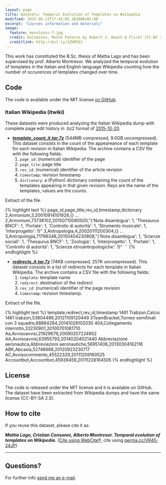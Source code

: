 ```yaml
---
layout: page
title: Datasets: Temporal Evolution of Templates on Wikipedia
modified: 2015-06-13T17:43:02.362000+01:00
excerpt: "Courses information and materials"
image:
  feature: mountains-7.jpg
  credit: Dolomites, Monte Paterno by Robert J. Heath @ Flickr (CC-BY 2.0)
  creditlink: http://bit.ly/1ZbMlDJ
---
```



This work has constituted the B.Sc. thesis of Mattia Lago and has been supervised by prof. Alberto Montresor.
We analyzed the temporal evolution of templates in the Italian and English language
Wikipedia counting how the number of occurences of templates changed over time.


## Code

The code is available under the MIT license [on GitHub](https://github.com/Tihacker/Wikipedia-Templates-Analysis).

### Italian Wikipedia (itwiki)

These datasets were produced analyzing the Italian Wikipedia dump with complete
page edit history in .bz2 format of [2015-10-20](https://dumps.wikimedia.org/itwiki/20151020/).

* ***[template_count_it.tar.7z](./template_count_it.tar.7z)*** (544MB compressed, 9.0GB uncompressed).
  This dataset consists in the count of the appeareance of each template for
  each revision in Italian Wikipedia.
  The archive contains a CSV file with the following fields:
  1. `page_id`: (numerical) identifier of the page
  2. `page_tile`: page title
  3. `rev_id`: (numerical) identifier of the article revision
  4. `timestamp`: revision timestamp
  5. `dictionary`: a (Python) dictionary containing the count  of the templates
    appearing in that given revision. Keys are the name of the templates, values
    are the counts.

Extract of the file<a class="collapsible inactive" id='template_count_extract' href="#"></a>.
<div class="collapsible" id='template_count_extract'>
{% highlight text %}
page_id,page_title,rev_id,timestamp,dictionary
2,Armonium,3,20010914101928,{}
...
2,Armonium,73738102,20150710080500,"{'Nota disambigua': 1, 'Thesaurus BNCF': 1, 'Portale': 1, 'Controllo di autorità': 1, 'Strumento musicale': 1, 'Interprogetto': 1}"
3,Antropologia,4,20020111200304,{}
...
3,Antropologia,71799348,20150404230808,"{'Nota disambigua': 1, 'Scienze sociali': 1, 'Thesaurus BNCF': 1, 'Zoologia': 1, 'Interprogetto': 1, 'Portale': 1, 'Controllo di autorità': 1, 'Scienze etnoantropologiche': 1}"
```
{% endhighlight %}
</div>

* ***[redirects_it.tar.7z](./redirects_it.tar.7z)*** (74KB compressed, 257K uncompressed).
  This dataset consists in a list of redirects for each template in Italian Wikipedia.
  The archive contains a CSV file with the following fields:
  1. `template`: template name
  2. `redirect`: destination of the redirect
  3. `rev_id`: (numerical) identifier of the page revision
  4. `timestamp`: revision timestamp.

Extract of the file<a class="collapsible inactive" id='redirects_it' href="#"></a>.

<div class="collapsible" id='redirects_it'>
{% highlight text %}
template,redirect,rev_id,timestamp
1461 Trabzon,Calcio 1461 trabzon,53804499,20121109120449
3TeamBracket,Torneo semifinali con 3 squadre,68884284,20141028102030
404,Collegamento interrotto,33230901,20100701081710
Aa,Avvisoavvisi,21929679,20090207224952
AA,Avvisoavvisi,63955793,20140204021440
Abbreviazione aeronautica,Abbreviazioni aeronautiche,56951406,20130304162116
ABK,Abcasia,52746688,20120923230717
AC,Avvisocommento,45522329,20111209160525
Accountbot,Accountbot,45939459,20111228164505
{% endhighlight %}
</div>

## License

The code is released under the MIT license and it is available on GitHub. The dataset have been
extracted from Wikipedia dumps and have the same license (CC-BY-SA 2.5).

## How to cite

If you reuse this dataset, please cite it as:

***Mattia Lago, Cristian Consonni, Alberto Montresor. Temporal evolution of templates on Wikipedia.***
(<a href="http://www.webcitation.org/archive?url=http%3A%2F%2Fdisi.unitn.it%2F~consonni%2Fdatasets%2Ftemporal-evolution-templates-wikipedia%2F&amp;author=Mattia+Lago%2CCristian+Consonni%2CAlberto+Montresor&amp;title=Temporal+Evolution+of+Templates+on+Wikipedia&amp;date=2015-12-18&amp;source=DISI%2CUniversity+of+Trento&amp;authoremail=cristian.consonni%40unitn.it">Cite using WebCite®</a>, cite using <a href="https://perma.cc/VR45-24JP">perma.cc/VR45-24JP</a>)

---

## Questions?

For further info <a href="mailto:cristian.consonni(at)unitn(dot)it" target="_blank">send me an e-mail</a>.

